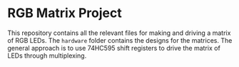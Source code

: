 # RGB Matrix Project
This repository contains all the relevant files for making and driving a matrix of RGB LEDs. The `hardware` folder contains the designs for the matrices. The general approach is to use 74HC595 shift registers to drive the matrix of LEDs through multiplexing. 

